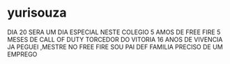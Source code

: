 # yurisouza
DIA 20 SERA UM DIA ESPECIAL NESTE COLEGIO
5 AMOS DE FREE FIRE
5 MESES DE CALL OF DUTY
TORCEDOR DO VITORIA 
16 ANOS DE VIVENCIA
JA PEGUEI ,MESTRE NO FREE FIRE
SOU PAI DEF FAMILIA PRECISO DE UM EMPREGO 
